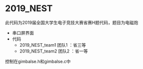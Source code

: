 # 2019_NEST
此代码为2019届全国大学生电子竞技大赛省赛H题代码，题目为电磁炮
* 串口屏界面
* 代码
  + 2019_NEST_team1 团队1 ：省三等
  + 2019_NEST_team2 团队2 ：省一等
  
控制在gimbalse.h和gimbalse.c中
